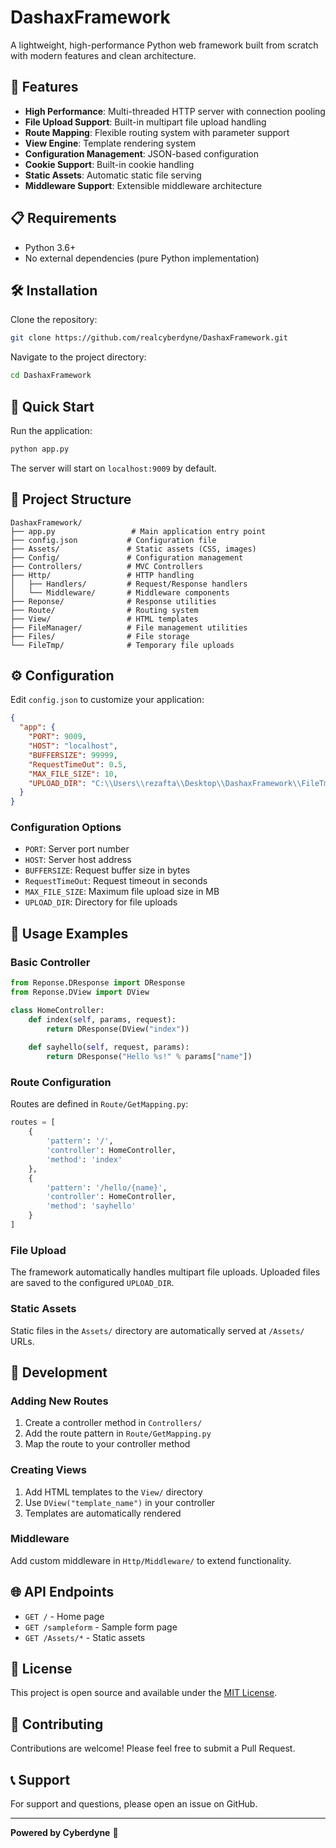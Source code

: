 # DashaxFramework

A lightweight, high-performance Python web framework built from scratch with modern features and clean architecture.

## 🚀 Features

- **High Performance**: Multi-threaded HTTP server with connection pooling
- **File Upload Support**: Built-in multipart file upload handling
- **Route Mapping**: Flexible routing system with parameter support
- **View Engine**: Template rendering system
- **Configuration Management**: JSON-based configuration
- **Cookie Support**: Built-in cookie handling
- **Static Assets**: Automatic static file serving
- **Middleware Support**: Extensible middleware architecture

## 📋 Requirements

- Python 3.6+
- No external dependencies (pure Python implementation)

## 🛠️ Installation

Clone the repository:

```bash
git clone https://github.com/realcyberdyne/DashaxFramework.git
```

Navigate to the project directory:

```bash
cd DashaxFramework
```

## 🚀 Quick Start

Run the application:

```bash
python app.py
```

The server will start on `localhost:9009` by default.

## 📁 Project Structure

```
DashaxFramework/
├── app.py                 # Main application entry point
├── config.json           # Configuration file
├── Assets/               # Static assets (CSS, images)
├── Config/               # Configuration management
├── Controllers/          # MVC Controllers
├── Http/                 # HTTP handling
│   ├── Handlers/         # Request/Response handlers
│   └── Middleware/       # Middleware components
├── Reponse/              # Response utilities
├── Route/                # Routing system
├── View/                 # HTML templates
├── FileManager/          # File management utilities
├── Files/                # File storage
└── FileTmp/              # Temporary file uploads
```

## ⚙️ Configuration

Edit `config.json` to customize your application:

```json
{
  "app": {
    "PORT": 9009,
    "HOST": "localhost",
    "BUFFERSIZE": 99999,
    "RequestTimeOut": 0.5,
    "MAX_FILE_SIZE": 10,
    "UPLOAD_DIR": "C:\\Users\\rezafta\\Desktop\\DashaxFramework\\FileTmp"
  }
}
```

### Configuration Options

- `PORT`: Server port number
- `HOST`: Server host address
- `BUFFERSIZE`: Request buffer size in bytes
- `RequestTimeOut`: Request timeout in seconds
- `MAX_FILE_SIZE`: Maximum file upload size in MB
- `UPLOAD_DIR`: Directory for file uploads

## 🎯 Usage Examples

### Basic Controller

```python
from Reponse.DResponse import DResponse
from Reponse.DView import DView

class HomeController:
    def index(self, params, request):
        return DResponse(DView("index"))
    
    def sayhello(self, request, params):
        return DResponse("Hello %s!" % params["name"])
```

### Route Configuration

Routes are defined in `Route/GetMapping.py`:

```python
routes = [
    {
        'pattern': '/',
        'controller': HomeController,
        'method': 'index'
    },
    {
        'pattern': '/hello/{name}',
        'controller': HomeController,
        'method': 'sayhello'
    }
]
```

### File Upload

The framework automatically handles multipart file uploads. Uploaded files are saved to the configured `UPLOAD_DIR`.

### Static Assets

Static files in the `Assets/` directory are automatically served at `/Assets/` URLs.

## 🔧 Development

### Adding New Routes

1. Create a controller method in `Controllers/`
2. Add the route pattern in `Route/GetMapping.py`
3. Map the route to your controller method

### Creating Views

1. Add HTML templates to the `View/` directory
2. Use `DView("template_name")` in your controller
3. Templates are automatically rendered

### Middleware

Add custom middleware in `Http/Middleware/` to extend functionality.

## 🌐 API Endpoints

- `GET /` - Home page
- `GET /sampleform` - Sample form page
- `GET /Assets/*` - Static assets

## 📝 License

This project is open source and available under the [MIT License](LICENSE).

## 🤝 Contributing

Contributions are welcome! Please feel free to submit a Pull Request.

## 📞 Support

For support and questions, please open an issue on GitHub.

---

**Powered by Cyberdyne** 🚀
